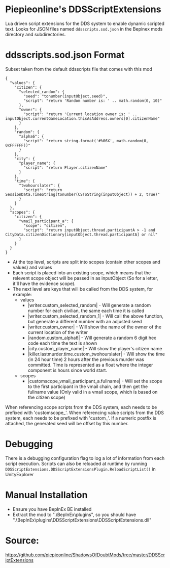 # Piepieonline's DDSScriptExtensions

Lua driven script extensions for the DDS system to enable dynamic scripted text. Looks for JSON files named `ddsscripts.sod.json` in the Bepinex mods directory and subdirectories.

# ddsscripts.sod.json Format

Subset taken from the default ddsscripts file that comes with this mod
```
{
  "values": {
    "citizen": {
      "selected_random": {
        "seed": "tonumber(inputObject.seed)",
        "script": "return 'Random number is: ' .. math.random(0, 10)"
      },
      "owner": {
        "script": "return 'Current location owner is: ' .. inputObject.currentGameLocation.thisAsAddress.owners[0].citizenName"
      }
    },
    "random": {
      "alpha6": {
        "script": "return string.format('#%06X', math.random(0, 0xFFFFFF))"
      }
    },
    "city": {
      "player_name": {
        "script": "return Player.citizenName"
      }
    },
    "time": {
      "twohourslater": {
        "script": "return SessionData.TimeString(tonumber(CSToString(inputObject)) + 2, true)"
      }
    }
  },
  "scopes": {
    "citizen": {
      "vmail_participant_a": {
        "scope": "citizen",
        "script": "return inputObject.thread.participantA > -1 and CityData.citizenDictionary[inputObject.thread.participantA] or nil"
      }
    }
  }
}
```

* At the top level, scripts are split into scopes (contain other scopes and values) and values
* Each script is placed into an existing scope, which means that the relevent scope object will be passed in as inputObject (So for a letter, it'll have the evidence scope).
* The next level are keys that will be called from the DDS system, for example:
  * values
    * |writer.custom_selected_random| - Will generate a random number for each civilian, the same each time it is called
    * |writer.custom_selected_random_1| - Will call the above function, but generate a different number with an adjusted seed
    * |writer.custom_owner| - Will show the name of the owner of the current location of the writer
    * |random.custom_alpha6| - Will generate a random 6 digit hex code each time the text is shown
    * |city.custom_player_name| - Will show the player's citizen name
    * |killer.lastmurder.time.custom_twohourslater| - Will show the time (in 24 hour time) 2 hours after the previous murder was committed. Time is represented as a float where the integer component is hours since world start.
  * scopes
    * |customscope_vmail_participant_a.fullname| - Will set the scope to the first participant in the vmail chain, and then get the fullname value (Only valid in a vmail scope, which is based on the citizen scope)
 
When referencing scope scripts from the DDS system, each needs to be prefixed with 'customscope_'.
When referencing value scripts from the DDS system, each needs to be prefixed with 'custom_'. If a numeric postfix is attached, the generated seed will be offset by this number.

# Debugging

There is a debugging configuration flag to log a lot of information from each script execution.
Scripts can also be reloaded at runtime by running `DDSScriptExtensions.DDSScriptExtensionsPlugin.ReloadScriptList()` in UnityExplorer

# Manual Installation

* Ensure you have BepInEx BE installed
* Extract the mod to ".\BepInEx\plugins\", so you should have ".\BepInEx\plugins\DDSScriptExtensions\DDSScriptExtensions.dll"

# Source:

https://github.com/piepieonline/ShadowsOfDoubtMods/tree/master/DDSScriptExtensions